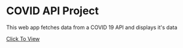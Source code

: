 <html>
<body>
<h1>COVID API Project</h1>
<p>This web app fetches data from a COVID 19 API and displays it's data </p>
<a href="https://johnidokotest2.netlify.app"> Click To View</a>

</body>
</html>
